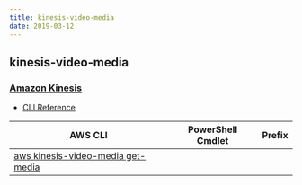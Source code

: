 ```yaml
---
title: kinesis-video-media
date: 2019-03-12
---
```


## kinesis-video-media

### [Amazon Kinesis](https://aws.amazon.com/kinesis/)

* [CLI Reference](https://docs.aws.amazon.com/cli/latest/reference/kinesis-video-media/index.html)

|AWS CLI|PowerShell Cmdlet|Prefix|
|----|----|:--:|
|[aws kinesis-video-media get-media](https://docs.aws.amazon.com/cli/latest/reference/kinesis-video-media/get-media.html)|||

